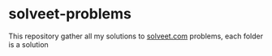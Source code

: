 solveet-problems
================

This repository gather all my solutions to [solveet.com](http://www.solveet.com) problems, each folder is a solution